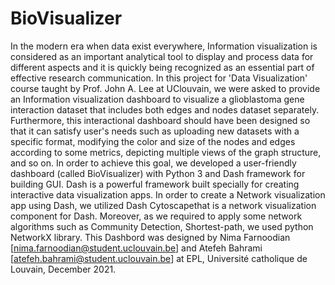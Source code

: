 # BioVisualizer
In the modern era when data exist everywhere, Information visualization is considered as an important analytical tool to display and process data for different aspects and it is quickly being recognized as an essential part of effective research communication. In this project for 'Data Visualization' course taught by Prof. John A. Lee at UClouvain, we were asked to provide an Information visualization dashboard to visualize a glioblastoma gene interaction dataset that includes both edges and nodes dataset separately. Furthermore, this interactional dashboard should have been designed so that it can satisfy user's needs such as uploading new datasets with a specific format, modifying the color and size of the nodes and edges according to some metrics, depicting multiple views of the graph structure, and so on. In order to achieve this goal, we developed a user-friendly dashboard (called BioVisualizer) with Python 3 and Dash framework for building GUI. Dash is a powerful framework built specially for creating interactive data visualization apps. In order to create a Network visualization app using Dash, we utilized Dash Cytoscapethat is a network visualization component for Dash. Moreover, as we required to apply some network algorithms such as Community Detection, Shortest-path, we used python NetworkX library. This Dashbord was designed by Nima Farnoodian [nima.farnoodian@student.uclouvain.be] and Atefeh Bahrami [atefeh.bahrami@student.uclouvain.be] at EPL, Université catholique de Louvain, December 2021.
